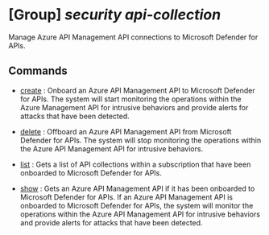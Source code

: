# [Group] _security api-collection_

Manage Azure API Management API connections to Microsoft Defender for APIs.

## Commands

- [create](/Commands/security/api-collection/_create.md)
: Onboard an Azure API Management API to Microsoft Defender for APIs. The system will start monitoring the operations within the Azure Management API for intrusive behaviors and provide alerts for attacks that have been detected.

- [delete](/Commands/security/api-collection/_delete.md)
: Offboard an Azure API Management API from Microsoft Defender for APIs. The system will stop monitoring the operations within the Azure API Management API for intrusive behaviors.

- [list](/Commands/security/api-collection/_list.md)
: Gets a list of API collections within a subscription that have been onboarded to Microsoft Defender for APIs.

- [show](/Commands/security/api-collection/_show.md)
: Gets an Azure API Management API if it has been onboarded to Microsoft Defender for APIs. If an Azure API Management API is onboarded to Microsoft Defender for APIs, the system will monitor the operations within the Azure API Management API for intrusive behaviors and provide alerts for attacks that have been detected.
